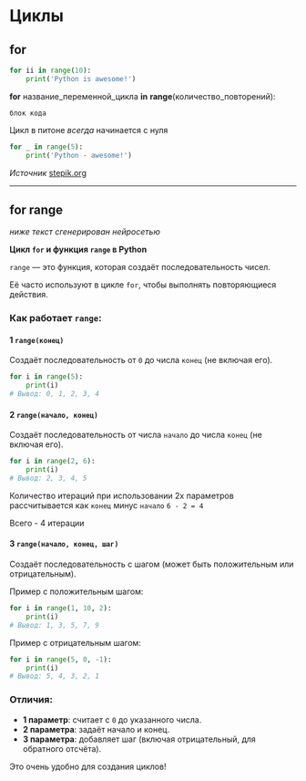 # Циклы

## for

```python
for ii in range(10):
    print('Python is awesome!')
```

**for** название_переменной_цикла **in** **range**(количество_повторений):
    
    блок кода

Цикл в питоне *всегда* начинается с нуля


```python
for _ in range(5):
    print('Python - awesome!')
```

*Источник* [stepik.org](https://stepik.org/lesson/265118/step/6?unit=246067)

---

## for range

*ниже текст сгенерирован нейросетью*

**Цикл `for` и функция `range` в Python**  

`range` — это функция, которая создаёт последовательность чисел.

Её часто используют в цикле `for`, чтобы выполнять повторяющиеся действия.  

### Как работает `range`:  

#### 1 **`range(конец)`**  
Создаёт последовательность от `0` до числа `конец` (не включая его).  

```python
for i in range(5):
    print(i)
# Вывод: 0, 1, 2, 3, 4
```

#### 2 **`range(начало, конец)`**  
Создаёт последовательность от числа `начало` до числа `конец` (не включая его).  
 
```python
for i in range(2, 6):
    print(i)
# Вывод: 2, 3, 4, 5
```

Количество итераций при использовании 2х параметров рассчитывается как `конец` минус `начало` `6 - 2 = 4`

Всего - 4 итерации


#### 3 **`range(начало, конец, шаг)`**  
Создаёт последовательность с шагом (может быть положительным или отрицательным).  

Пример с положительным шагом:  
```python
for i in range(1, 10, 2):
    print(i)
# Вывод: 1, 3, 5, 7, 9
```
Пример с отрицательным шагом:  
```python
for i in range(5, 0, -1):
    print(i)
# Вывод: 5, 4, 3, 2, 1
```

### Отличия:  
- **1 параметр**: считает с `0` до указанного числа.  
- **2 параметра**: задаёт начало и конец.  
- **3 параметра**: добавляет шаг (включая отрицательный, для обратного отсчёта).  

Это очень удобно для создания циклов!
